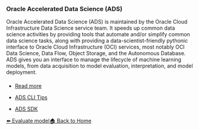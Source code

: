 ### Oracle Accelerated Data Science (ADS)

Oracle Accelerated Data Science (ADS) is maintained by the Oracle Cloud Infrastructure Data Science service team. It speeds up common data science activities by providing tools that automate and/or simplify common data science tasks, along with providing a data-scientist-friendly pythonic interface to Oracle Cloud Infrastructure (OCI) services, most notably OCI Data Science, Data Flow, Object Storage, and the Autonomous Database. ADS gives you an interface to manage the lifecycle of machine learning models, from data acquisition to model evaluation, interpretation, and model deployment.

#### 
- [Read more](https://accelerated-data-science.readthedocs.io/en/latest/)

- [ADS CLI Tips ](https://github.com/oracle-samples/oci-data-science-ai-samples/blob/main/ai-quick-actions/cli-tips.md)

- [ADS SDK](https://accelerated-data-science.readthedocs.io/en/latest/)

[⬅️ Evaluate model](evaluations.md)[🏠 Back to Home](../README.md)